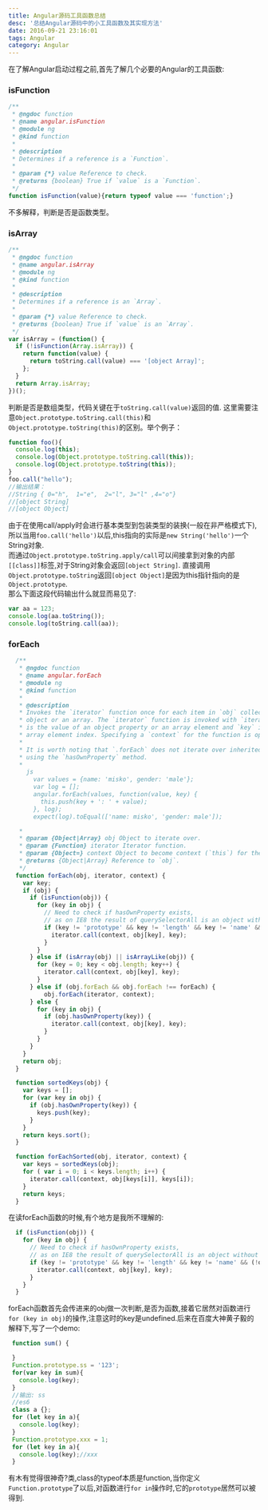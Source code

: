 ```yaml
---
title: Angular源码工具函数总结
desc: '总结Angular源码中的小工具函数及其实现方法'
date: 2016-09-21 23:16:01
tags: Angular
category: Angular
---
```

在了解Angular启动过程之前,首先了解几个必要的Angular的工具函数:

### isFunction

  ```javascript
  /**
   * @ngdoc function
   * @name angular.isFunction
   * @module ng
   * @kind function
   *
   * @description
   * Determines if a reference is a `Function`.
   *
   * @param {*} value Reference to check.
   * @returns {boolean} True if `value` is a `Function`.
   */
  function isFunction(value){return typeof value === 'function';}
  ```

  不多解释，判断是否是函数类型。

  <!-- more -->

### isArray

  ```javascript
  /**
   * @ngdoc function
   * @name angular.isArray
   * @module ng
   * @kind function
   *
   * @description
   * Determines if a reference is an `Array`.
   *
   * @param {*} value Reference to check.
   * @returns {boolean} True if `value` is an `Array`.
   */
  var isArray = (function() {
    if (!isFunction(Array.isArray)) {
      return function(value) {
        return toString.call(value) === '[object Array]';
      };
    }
    return Array.isArray;
  })();

  ```
  判断是否是数组类型，代码关键在于`toString.call(value)`返回的值.
  这里需要注意`Object.prototype.toString.call(this)`和`Object.prototype.toString(this)`的区别。举个例子：    

  ```javascript
  function foo(){
    console.log(this);      
    console.log(Object.prototype.toString.call(this));
    console.log(Object.prototype.toString(this));
  }
  foo.call("hello");
  //输出结果：
  //String { 0="h",  1="e",  2="l", 3="l" ,4="o"}
  //[object String]
  //[object Object]
  ```

  由于在使用call/apply时会进行基本类型到包装类型的装换(一般在非严格模式下),所以当用`foo.call('hello')`以后,this指向的实际是`new String('hello')`一个String对象.     
  而通过`Object.prototype.toString.apply/call`可以间接拿到对象的内部`[[class]]`标签,对于String对象会返回`[object String]`.
  直接调用`Object.prototype.toString`返回`[object Object]`是因为this指针指向的是`Object.prototype`.    
  那么下面这段代码输出什么就显而易见了:

  ```javascript
  var aa = 123;
  console.log(aa.toString());
  console.log(toString.call(aa));
  ```

### forEach

  ```javascript   
    /**
     * @ngdoc function
     * @name angular.forEach
     * @module ng
     * @kind function
     *
     * @description
     * Invokes the `iterator` function once for each item in `obj` collection, which can be either an
     * object or an array. The `iterator` function is invoked with `iterator(value, key)`, where `value`
     * is the value of an object property or an array element and `key` is the object property key or
     * array element index. Specifying a `context` for the function is optional.
     *
     * It is worth noting that `.forEach` does not iterate over inherited properties because it filters
     * using the `hasOwnProperty` method.
     *
       js
         var values = {name: 'misko', gender: 'male'};
         var log = [];
         angular.forEach(values, function(value, key) {
           this.push(key + ': ' + value);
         }, log);
         expect(log).toEqual(['name: misko', 'gender: male']);

     *
     * @param {Object|Array} obj Object to iterate over.
     * @param {Function} iterator Iterator function.
     * @param {Object=} context Object to become context (`this`) for the iterator function.
     * @returns {Object|Array} Reference to `obj`.
     */
    function forEach(obj, iterator, context) {
      var key;
      if (obj) {
        if (isFunction(obj)) {
          for (key in obj) {
            // Need to check if hasOwnProperty exists,
            // as on IE8 the result of querySelectorAll is an object without a hasOwnProperty function
            if (key != 'prototype' && key != 'length' && key != 'name' && (!obj.hasOwnProperty || obj.hasOwnProperty(key))) {
              iterator.call(context, obj[key], key);
            }
          }
        } else if (isArray(obj) || isArrayLike(obj)) {
          for (key = 0; key < obj.length; key++) {
            iterator.call(context, obj[key], key);
          }
        } else if (obj.forEach && obj.forEach !== forEach) {
            obj.forEach(iterator, context);
        } else {
          for (key in obj) {
            if (obj.hasOwnProperty(key)) {
              iterator.call(context, obj[key], key);
            }
          }
        }
      }
      return obj;
    }

    function sortedKeys(obj) {
      var keys = [];
      for (var key in obj) {
        if (obj.hasOwnProperty(key)) {
          keys.push(key);
        }
      }
      return keys.sort();
    }

    function forEachSorted(obj, iterator, context) {
      var keys = sortedKeys(obj);
      for ( var i = 0; i < keys.length; i++) {
        iterator.call(context, obj[keys[i]], keys[i]);
      }
      return keys;
    }
  ```
  在读forEach函数的时候,有个地方是我所不理解的:    

  ```javascript
    if (isFunction(obj)) {
      for (key in obj) {
        // Need to check if hasOwnProperty exists,
        // as on IE8 the result of querySelectorAll is an object without a hasOwnProperty function
        if (key != 'prototype' && key != 'length' && key != 'name' && (!obj.hasOwnProperty || obj.hasOwnProperty(key))) {
          iterator.call(context, obj[key], key);
        }
      }
    }
  ```
  forEach函数首先会传进来的obj做一次判断,是否为函数,接着它居然对函数进行`for (key in obj)`的操作,注意这时的key是undefined.后来在百度大神黄子毅的解释下,写了一个demo:

  ```javascript
   function sum() {

   }
   Function.prototype.ss = '123';
   for(var key in sum){
     console.log(key);
   }
   //输出: ss
   //es6
   class a {};
   for (let key in a){
     console.log(key);
   }
   Function.prototype.xxx = 1;
   for (let key in a){
     console.log(key);//xxx
   }
  ```
  有木有觉得很神奇?类,class的typeof本质是function,当你定义```Function.prototype```了以后,对函数进行```for in```操作时,它的```prototype```居然可以被得到.
